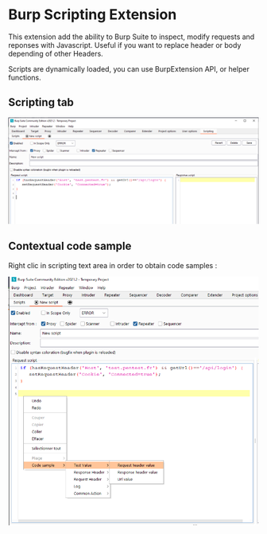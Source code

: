 # Burp Scripting Extension

This extension add the ability to Burp Suite to inspect, modify requests and reponses with Javascript.
Useful if you want to replace header or body depending of other Headers.

Scripts are dynamically loaded, you can use BurpExtension API, or helper functions.


## Scripting tab
![Add Request Header](doc/request1.png)


## Contextual code sample

Right clic in scripting text area in order to obtain code samples :

![Add Request Header](doc/sample1.png)